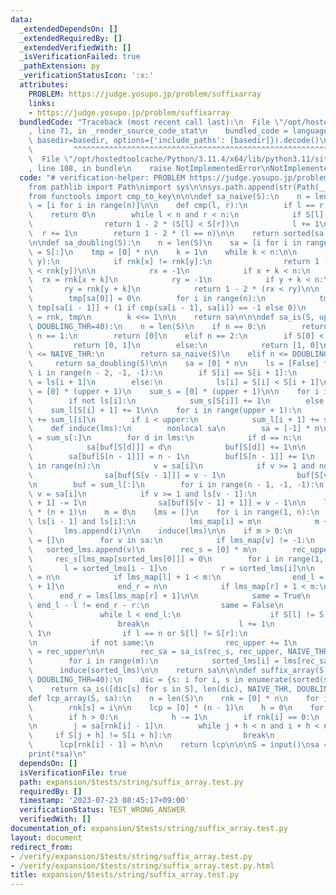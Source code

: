 ```yaml
---
data:
  _extendedDependsOn: []
  _extendedRequiredBy: []
  _extendedVerifiedWith: []
  _isVerificationFailed: true
  _pathExtension: py
  _verificationStatusIcon: ':x:'
  attributes:
    PROBLEM: https://judge.yosupo.jp/problem/suffixarray
    links:
    - https://judge.yosupo.jp/problem/suffixarray
  bundledCode: "Traceback (most recent call last):\n  File \"/opt/hostedtoolcache/Python/3.11.4/x64/lib/python3.11/site-packages/onlinejudge_verify/documentation/build.py\"\
    , line 71, in _render_source_code_stat\n    bundled_code = language.bundle(stat.path,\
    \ basedir=basedir, options={'include_paths': [basedir]}).decode()\n          \
    \         ^^^^^^^^^^^^^^^^^^^^^^^^^^^^^^^^^^^^^^^^^^^^^^^^^^^^^^^^^^^^^^^^^^^^^^^^^^^^^^^^^\n\
    \  File \"/opt/hostedtoolcache/Python/3.11.4/x64/lib/python3.11/site-packages/onlinejudge_verify/languages/python.py\"\
    , line 108, in bundle\n    raise NotImplementedError\nNotImplementedError\n"
  code: "# verification-helper: PROBLEM https://judge.yosupo.jp/problem/suffixarray\n\
    from pathlib import Path\nimport sys\n\nsys.path.append(str(Path(__file__).resolve().parent.parent.parent.parent))\n\
    from functools import cmp_to_key\n\n\ndef sa_naive(S):\n    n = len(S)\n    sa\
    \ = [i for i in range(n)]\n\n    def cmp(l, r):\n        if l == r:\n        \
    \    return 0\n        while l < n and r < n:\n            if S[l] != S[r]:\n\
    \                return 1 - 2 * (S[l] < S[r])\n            l += 1\n          \
    \  r += 1\n        return 1 - 2 * (l == n)\n\n    return sorted(sa, key=cmp_to_key(cmp))\n\
    \n\ndef sa_doubling(S):\n    n = len(S)\n    sa = [i for i in range(n)]\n    rnk\
    \ = S[:]\n    tmp = [0] * n\n    k = 1\n    while k < n:\n\n        def cmp(x,\
    \ y):\n            if rnk[x] != rnk[y]:\n                return 1 - 2 * (rnk[x]\
    \ < rnk[y])\n\n            rx = -1\n            if x + k < n:\n              \
    \  rx = rnk[x + k]\n            ry = -1\n            if y + k < n:\n         \
    \       ry = rnk[y + k]\n            return 1 - 2 * (rx < ry)\n\n        sa.sort(key=cmp_to_key(cmp))\n\
    \        tmp[sa[0]] = 0\n        for i in range(n):\n            tmp[sa[i]] =\
    \ tmp[sa[i - 1]] + (1 if cmp(sa[i - 1], sa[i]) == -1 else 0)\n        tmp, rnk\
    \ = rnk, tmp\n        k <<= 1\n\n    return sa\n\n\ndef sa_is(S, upper, NAIVE_THR=10,\
    \ DOUBLING_THR=40):\n    n = len(S)\n    if n == 0:\n        return []\n    elif\
    \ n == 1:\n        return [0]\n    elif n == 2:\n        if S[0] < S[1]:\n   \
    \         return [0, 1]\n        else:\n            return [1, 0]\n    elif n\
    \ <= NAIVE_THR:\n        return sa_naive(S)\n    elif n <= DOUBLING_THR:\n   \
    \     return sa_doubling(S)\n\n    sa = [0] * n\n    ls = [False] * n\n    for\
    \ i in range(n - 2, -1, -1):\n        if S[i] == S[i + 1]:\n            ls[i]\
    \ = ls[i + 1]\n        else:\n            ls[i] = S[i] < S[i + 1]\n\n    sum_l\
    \ = [0] * (upper + 1)\n    sum_s = [0] * (upper + 1)\n\n    for i in range(n):\n\
    \        if not ls[i]:\n            sum_s[S[i]] += 1\n        else:\n        \
    \    sum_l[S[i] + 1] += 1\n\n    for i in range(upper + 1):\n        sum_s[i]\
    \ += sum_l[i]\n        if i < upper:\n            sum_l[i + 1] += sum_s[i]\n\n\
    \    def induce(lms):\n        nonlocal sa\n        sa = [-1] * n\n        buf\
    \ = sum_s[:]\n        for d in lms:\n            if d == n:\n                continue\n\
    \            sa[buf[S[d]]] = d\n            buf[S[d]] += 1\n\n        buf = sum_l[:]\n\
    \        sa[buf[S[n - 1]]] = n - 1\n        buf[S[n - 1]] += 1\n        for i\
    \ in range(n):\n            v = sa[i]\n            if v >= 1 and not ls[v - 1]:\n\
    \                sa[buf[S[v - 1]]] = v - 1\n                buf[S[v - 1]] += 1\n\
    \n        buf = sum_l[:]\n        for i in range(n - 1, -1, -1):\n           \
    \ v = sa[i]\n            if v >= 1 and ls[v - 1]:\n                buf[S[v - 1]\
    \ + 1] -= 1\n                sa[buf[S[v - 1] + 1]] = v - 1\n\n    lms_map = [-1]\
    \ * (n + 1)\n    m = 0\n    lms = []\n    for i in range(1, n):\n        if not\
    \ ls[i - 1] and ls[i]:\n            lms_map[i] = m\n            m += 1\n     \
    \       lms.append(i)\n\n    induce(lms)\n\n    if m > 0:\n        sorted_lms\
    \ = []\n        for v in sa:\n            if lms_map[v] != -1:\n             \
    \   sorted_lms.append(v)\n        rec_s = [0] * m\n        rec_upper = 0\n   \
    \     rec_s[lms_map[sorted_lms[0]]] = 0\n        for i in range(1, m):\n     \
    \       l = sorted_lms[i - 1]\n            r = sorted_lms[i]\n\n            end_l\
    \ = n\n            if lms_map[l] + 1 < m:\n                end_l = lms[lms_map[l]\
    \ + 1]\n            end_r = n\n            if lms_map[r] + 1 < m:\n          \
    \      end_r = lms[lms_map[r] + 1]\n\n            same = True\n            if\
    \ end_l - l != end_r - r:\n                same = False\n            else:\n \
    \               while l < end_l:\n                    if S[l] != S[r]:\n     \
    \                   break\n                    l += 1\n                    r +=\
    \ 1\n                if l == n or S[l] != S[r]:\n                    same = False\n\
    \n            if not same:\n                rec_upper += 1\n            rec_s[lms_map[sorted_lms[i]]]\
    \ = rec_upper\n\n        rec_sa = sa_is(rec_s, rec_upper, NAIVE_THR, DOUBLING_THR)\n\
    \        for i in range(m):\n            sorted_lms[i] = lms[rec_sa[i]]\n\n  \
    \      induce(sorted_lms)\n\n    return sa\n\n\ndef suffix_array(S, NAIVE_THR=10,\
    \ DOUBLING_THR=40):\n    dic = {s: i for i, s in enumerate(sorted(set(S)))}\n\
    \    return sa_is([dic[s] for s in S], len(dic), NAIVE_THR, DOUBLING_THR)\n\n\n\
    def lcp_array(S, sa):\n    n = len(S)\n    rnk = [0] * n\n    for i, s in enumerate(sa):\n\
    \        rnk[s] = i\n\n    lcp = [0] * (n - 1)\n    h = 0\n    for i in range(n):\n\
    \        if h > 0:\n            h -= 1\n        if rnk[i] == 0:\n            continue\n\
    \n        j = sa[rnk[i] - 1]\n        while j + h < n and i + h < n:\n       \
    \     if S[j + h] != S[i + h]:\n                break\n            h += 1\n  \
    \      lcp[rnk[i] - 1] = h\n\n    return lcp\n\n\nS = input()\nsa = suffix_array(S)\n\
    print(*sa)\n"
  dependsOn: []
  isVerificationFile: true
  path: expansion/$tests/string/suffix_array.test.py
  requiredBy: []
  timestamp: '2023-07-23 08:45:17+09:00'
  verificationStatus: TEST_WRONG_ANSWER
  verifiedWith: []
documentation_of: expansion/$tests/string/suffix_array.test.py
layout: document
redirect_from:
- /verify/expansion/$tests/string/suffix_array.test.py
- /verify/expansion/$tests/string/suffix_array.test.py.html
title: expansion/$tests/string/suffix_array.test.py
---
```

